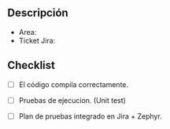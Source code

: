## Descripción
<!--  Cuantos y que procesos de negocio se ven Impactados por el nuevo producto en materia de Datos -->

- Area: <!-- Nombre del area -->
- Ticket Jira: <!-- URL o id del ticket de la actividad -->

## Checklist
<!-- Compilacion manual -->
- [ ] El código compila correctamente.
<!-- Fueron completadas las pruebas unitarias -->
- [ ] Pruebas de ejecucion. (Unit test)
<!-- Jira + Zephyr = Enlace a Jira con la ejecución completa de pruebas integrales y funcionales según reglas de negocio y criterios de aceptación. -->
- [ ] Plan de pruebas integrado en Jira + Zephyr.
